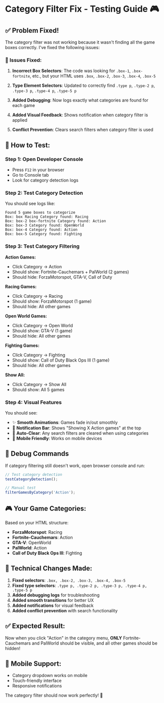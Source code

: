 # Category Filter Fix - Testing Guide 🎮

## ✅ **Problem Fixed!**

The category filter was not working because it wasn't finding all the game boxes correctly. I've fixed the following issues:

### 🔧 **Issues Fixed:**

1. **Incorrect Box Selectors**: The code was looking for `.box-1`, `.box-fortnite`, etc., but your HTML uses `.box`, `.box-2`, `.box-3`, `.box-4`, `.box-5`

2. **Type Element Selectors**: Updated to correctly find `.type p`, `.type-2 p`, `.type-3 p`, `.type-4 p`, `.type-5 p`

3. **Added Debugging**: Now logs exactly what categories are found for each game

4. **Added Visual Feedback**: Shows notification when category filter is applied

5. **Conflict Prevention**: Clears search filters when category filter is used

## 🎯 **How to Test:**

### **Step 1: Open Developer Console**
- Press `F12` in your browser
- Go to Console tab
- Look for category detection logs

### **Step 2: Test Category Detection**
You should see logs like:
```
Found 5 game boxes to categorize
Box: box Racing Category found: Racing
Box: box-2 box-fortnite Category found: Action  
Box: box-3 Category found: OpenWorld
Box: box-4 Category found: Action
Box: box-5 Category found: Fighting
```

### **Step 3: Test Category Filtering**

**Action Games:**
- Click Category → Action
- Should show: Fortnite-Cauchemars + PalWorld (2 games)
- Should hide: ForzaMotorspot, GTA-V, Call of Duty

**Racing Games:**
- Click Category → Racing  
- Should show: ForzaMotorspot (1 game)
- Should hide: All other games

**Open World Games:**
- Click Category → Open World
- Should show: GTA-V (1 game)
- Should hide: All other games

**Fighting Games:**
- Click Category → Fighting
- Should show: Call of Duty Black Ops III (1 game)
- Should hide: All other games

**Show All:**
- Click Category → Show All
- Should show: All 5 games

### **Step 4: Visual Features**

You should see:
- ✨ **Smooth Animations**: Games fade in/out smoothly
- 🎯 **Notification Bar**: Shows "Showing X Action games" at the top
- 🔄 **Auto-Clear**: Any search filters are cleared when using categories
- 📱 **Mobile Friendly**: Works on mobile devices

## 🐛 **Debug Commands**

If category filtering still doesn't work, open browser console and run:

```javascript
// Test category detection
testCategoryDetection();

// Manual test
filterGamesByCategory('Action');
```

## 🎮 **Your Game Categories:**

Based on your HTML structure:
- **ForzaMotorspot**: Racing
- **Fortnite-Cauchemars**: Action  
- **GTA-V**: OpenWorld
- **PalWorld**: Action
- **Call of Duty Black Ops III**: Fighting

## 🔧 **Technical Changes Made:**

1. **Fixed selectors**: `.box, .box-2, .box-3, .box-4, .box-5`
2. **Fixed type selectors**: `.type p, .type-2 p, .type-3 p, .type-4 p, .type-5 p`
3. **Added debugging logs** for troubleshooting
4. **Added smooth transitions** for better UX
5. **Added notifications** for visual feedback
6. **Added conflict prevention** with search functionality

## ✅ **Expected Result:**

Now when you click "Action" in the category menu, **ONLY** Fortnite-Cauchemars and PalWorld should be visible, and all other games should be hidden!

## 📱 **Mobile Support:**
- Category dropdown works on mobile
- Touch-friendly interface
- Responsive notifications

The category filter should now work perfectly! 🎉